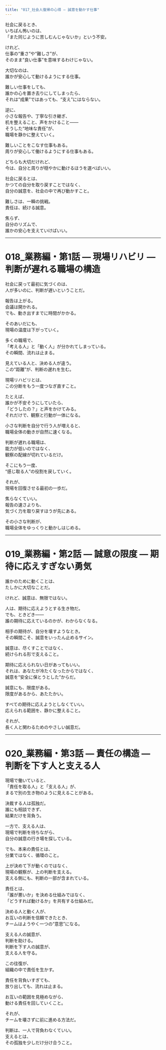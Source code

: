 ```yaml
---
title: "017_社会人復帰の心得 ― 誠意を動かす仕事"  
---
```


社会に戻るとき、  
いちばん怖いのは、  
「また同じように苦しむんじゃないか」という不安。  

けれど、  
仕事の“重さ”や“難しさ”が、  
そのまま“良い仕事”を意味するわけじゃない。  

大切なのは、  
誰かが安心して動けるようにする仕事。  

難しい仕事をしても、  
誰かの心を置き去りにしてしまったら、  
それは“成果”ではあっても、“支え”にはならない。  

逆に、  
小さな報告や、丁寧な引き継ぎ、  
机を整えること、声をかけること――  
そうした“地味な責任”が、  
職場を静かに整えていく。  

難しいことをこなす仕事もある。  
周りが安心して働けるようにする仕事もある。  

どちらも大切だけれど、  
今は、自分と周りが穏やかに動けるほうを選べばいい。  

社会に戻るとは、  
かつての自分を取り戻すことではなく、  
自分の誠意を、社会の中で再び動かすこと。  

難しさは、一瞬の挑戦。  
責任は、続ける誠意。  

焦らず、  
自分のリズムで、  
誰かの安心を支えていけばいい。  

---

# 018_業務編・第1話 ― 現場リハビリ ― 判断が遅れる職場の構造  

社会に戻って最初に気づくのは、  
人が多いのに、判断が遅いということだ。  

報告は上がる。  
会議は開かれる。  
でも、動き出すまでに時間がかかる。  

そのあいだにも、  
現場の温度は下がっていく。  

多くの職場で、  
「考える人」と「動く人」が分かれてしまっている。  
その瞬間、流れは止まる。  

見えている人と、決める人が違う。  
この“距離”が、判断の遅れを生む。  

現場リハビリとは、  
この分断をもう一度つなぎ直すこと。  

たとえば、  
誰かが不安そうにしていたら、  
「どうしたの？」と声をかけてみる。  
それだけで、観察と行動が一体になる。  

小さな判断を自分で行う人が増えると、  
職場全体の動きが自然に速くなる。  

判断が遅れる職場は、  
能力が低いのではなく、  
観察の配線が切れているだけ。  

そこにもう一度、  
“感じ取る人”の役割を戻していく。  

それが、  
現場を回復させる最初の一歩だ。  

焦らなくていい。  
報告の速さよりも、  
気づく力を取り戻すほうが先にある。  

その小さな判断が、  
職場全体をゆっくりと動かしはじめる。  

---

# 019_業務編・第2話 ― 誠意の限度 ― 期待に応えすぎない勇気  

誰かのために動くことは、  
たしかに大切なことだ。  

けれど、誠意は、無限ではない。  

人は、期待に応えようとする生き物だ。  
でも、ときどき――  
誰の期待に応えているのかが、わからなくなる。  

相手の期待が、自分を壊すようなとき。  
その瞬間こそ、誠意をいったん止めるサイン。  

誠意は、尽くすことではなく、  
続けられる形で支えること。  

期待に応えられない日があってもいい。  
それは、あなたが冷たくなったからではなく、  
誠意を“安全に保とうとした”からだ。  

誠意にも、限度がある。  
限度があるから、あたたかい。  

すべての期待に応えようとしなくていい。  
応えられる範囲を、静かに整えること。  

それが、  
長く人と関わるためのやさしい誠意だ。  

---

# 020_業務編・第3話 ― 責任の構造 ― 判断を下す人と支える人  

現場で働いていると、  
「責任を取る人」と「支える人」が、  
まるで別の生き物のように見えることがある。  

決裁する人は孤独だ。  
誰にも相談できず、  
結果だけを背負う。  

一方で、支える人は、  
現場で判断を待ちながら、  
自分の誠意の行き場を探している。  

でも、本来の責任とは、  
分業ではなく、循環のこと。  

上が決めて下が動くのではなく、  
現場の観察が、上の判断を支える。  
支える側にも、判断の一部が含まれている。  

責任とは、  
「誰が悪いか」を決める仕組みではなく、  
「どうすれば動けるか」を共有する仕組みだ。  

決める人と動く人が、  
お互いの判断を信頼できたとき、  
チームはようやく一つの“意思”になる。  

支える人の誠意が、  
判断を助ける。  
判断を下す人の誠意が、  
支える人を守る。  

この往復が、  
組織の中で責任を生かす。  

責任を背負いすぎても、  
放り出しても、流れは止まる。  

お互いの範囲を見極めながら、  
動ける責任を回していくこと。  

それが、  
チームを壊さずに前に進める方法だ。  

判断は、一人で背負わなくていい。  
支えるとは、  
その孤独を少しだけ分け合うこと。  
